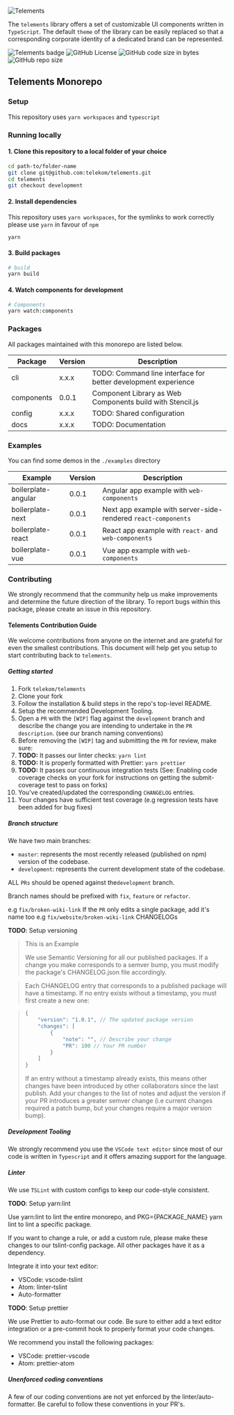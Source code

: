 ![Telements](assets/telements-banner-ascii-light.jpg)

The `telements` library offers a set of customizable UI components written in `TypeScript`. The default `theme` of the library can be easily replaced so that a corresponding corporate identity of a dedicated brand can be represented.

![Telements badge](https://img.shields.io/badge/telekom-telements-%23e20074.svg) ![GitHub License](https://img.shields.io/github/license/telekom/telements.svg?style=flat-square) ![GitHub code size in bytes](https://img.shields.io/github/languages/code-size/telekom/telements.svg?style=flat-square) ![GitHub repo size](https://img.shields.io/github/repo-size/telekom/telements.svg?style=flat-square)

## Telements Monorepo

### Setup

This repository uses `yarn workspaces` and `typescript`

### Running locally

#### 1. Clone this repository to a local folder of your choice

```bash
cd path-to/folder-name
git clone git@github.com:telekom/telements.git
cd telements
git checkout development
```

#### 2. Install dependencies

This repository uses `yarn workspaces`, for the symlinks to work correctly please use `yarn` in favour of `npm`

```bash
yarn
```

#### 3. Build packages

```bash
# build
yarn build
```

#### 4. Watch components for development

```bash
# Components
yarn watch:components
```

### Packages

All packages maintained with this monorepo are listed below.

| Package	| Version	| Description |
|---			|---	|---|
| cli | x.x.x | TODO: Command line interface for better development experience |
| components | 0.0.1 | Component Library as Web Components build with Stencil.js |
| config | x.x.x | TODO: Shared configuration |
| docs | x.x.x | TODO: Documentation |

### Examples

You can find some demos in the `./examples` directory

| Example	| Version	| Description |
|---			|---	|---|
| boilerplate-angular | 0.0.1 | Angular app example with `web-components` |
| boilerplate-next | 0.0.1 | Next app example with server-side-rendered `react-components` |
| boilerplate-react | 0.0.1 | React app example with `react-` and `web-components`|
| boilerplate-vue | 0.0.1 | Vue app example with `web-components` |

### Contributing

We strongly recommend that the community help us make improvements and determine the future direction of the library. To report bugs within this package, please create an issue in this repository.

#### Telements Contribution Guide

We welcome contributions from anyone on the internet and are grateful for even the smallest contributions. This document will help get you setup to start contributing back to `telements`.

##### Getting started

1. Fork `telekom/telements`
2. Clone your fork
3. Follow the installation & build steps in the repo's top-level README.
4. Setup the recommended Development Tooling.
5. Open a `PR` with the `[WIP]` flag against the `development` branch and describe the change you are intending to undertake in the `PR description`. (see our branch naming conventions)
6. Before removing the `[WIP]` tag and submitting the `PR` for review, make sure:
7. **TODO:** It passes our linter checks: `yarn lint`
8. **TODO:** It is properly formatted with Prettier: `yarn prettier`
9. **TODO:** It passes our continuous integration tests (See: Enabling code coverage checks on your fork for instructions on getting the submit-coverage test to pass on forks)
10. You've created/updated the corresponding `CHANGELOG` entries.
11. Your changes have sufficient test coverage (e.g regression tests have been added for bug fixes)

##### Branch structure

We have two main branches: 

- `master`: represents the most recently released (published on npm) version of the codebase.
- `development`: represents the current development state of the codebase.

ALL `PRs` should be opened against the`development` branch.

Branch names should be prefixed with `fix`, `feature` or `refactor`.

e.g `fix/broken-wiki-link`
If the `PR` only edits a single package, add it's name too
e.g `fix/website/broken-wiki-link`
CHANGELOGs

**TODO**: Setup versioning

> 
> This is an Example
>
> We use Semantic Versioning for all our published packages. If a change you make corresponds to a semver bump, you must modify the package's CHANGELOG.json file accordingly.

>
> Each CHANGELOG entry that corresponds to a published package will have a timestamp. If no entry exists without a timestamp, you must first create a new one:

>
> ```js
> {
>     "version": "1.0.1", // The updated package version
>     "changes": [
>         {
>             "note": "", // Describe your change
>             "PR": 100 // Your PR number
>         }
>     ]
> }
> ```
>
> If an entry without a timestamp already exists, this means other changes have been introduced by other collaborators since the last publish. Add your changes to the list of notes and adjust the version if your PR introduces a greater semver change (i.e current changes required a patch bump, but your changes require a major version bump).

##### Development Tooling

We strongly recommend you use the `VSCode text editor` since most of our code is written in `Typescript` and it offers amazing support for the language.

##### Linter

We use `TSLint` with custom configs to keep our code-style consistent.


**TODO**: Setup yarn:lint

>
Use yarn:lint to lint the entire monorepo, and PKG={PACKAGE_NAME} yarn lint to lint a specific package.

>
If you want to change a rule, or add a custom rule, please make these changes to our tslint-config package. All other packages have it as a dependency.

Integrate it into your text editor:

- VSCode: vscode-tslint
- Atom: linter-tslint
- Auto-formatter

**TODO**: Setup prettier

>
We use Prettier to auto-format our code. Be sure to either add a text editor integration or a pre-commit hook to properly format your code changes.

We recommend you install the following packages:

- VSCode: prettier-vscode
- Atom: prettier-atom

##### Unenforced coding conventions

A few of our coding conventions are not yet enforced by the linter/auto-formatter. Be careful to follow these conventions in your PR's.

